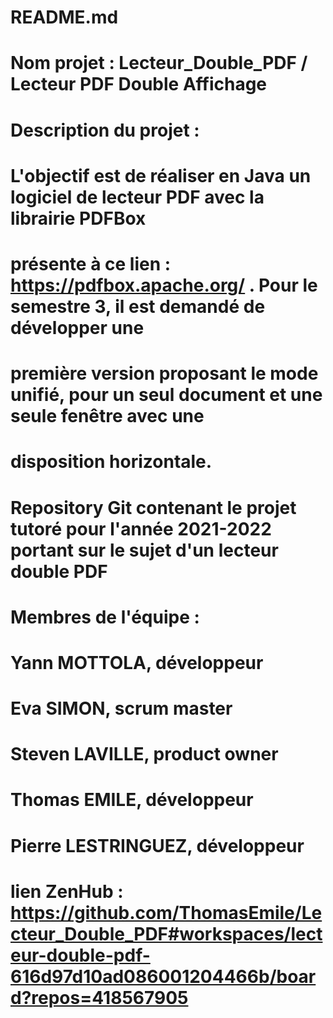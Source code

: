 # README.md
# 
#
# Nom projet : Lecteur_Double_PDF / Lecteur PDF Double Affichage
#
# Description du projet :
# L'objectif est de réaliser en Java un logiciel de lecteur PDF avec la librairie PDFBox
# présente à ce lien : https://pdfbox.apache.org/ . Pour le semestre 3, il est demandé de développer une
# première version proposant le mode unifié, pour un seul document et une seule fenêtre avec une
# disposition horizontale.
# Repository Git contenant le projet tutoré pour l'année 2021-2022 portant sur le sujet d'un lecteur double PDF
#
# Membres de l'équipe : 
# Yann MOTTOLA, développeur
# Eva SIMON, scrum master
# Steven LAVILLE, product owner
# Thomas EMILE, développeur
# Pierre LESTRINGUEZ, développeur
#
# lien ZenHub : https://github.com/ThomasEmile/Lecteur_Double_PDF#workspaces/lecteur-double-pdf-616d97d10ad086001204466b/board?repos=418567905
